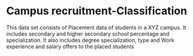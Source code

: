 # Campus recruitment-Classification

This data set consists of Placement data of students in a XYZ campus. It includes secondary and higher secondary school percentage and specialization. It also includes degree specialization, type and Work experience and salary offers to the placed students
